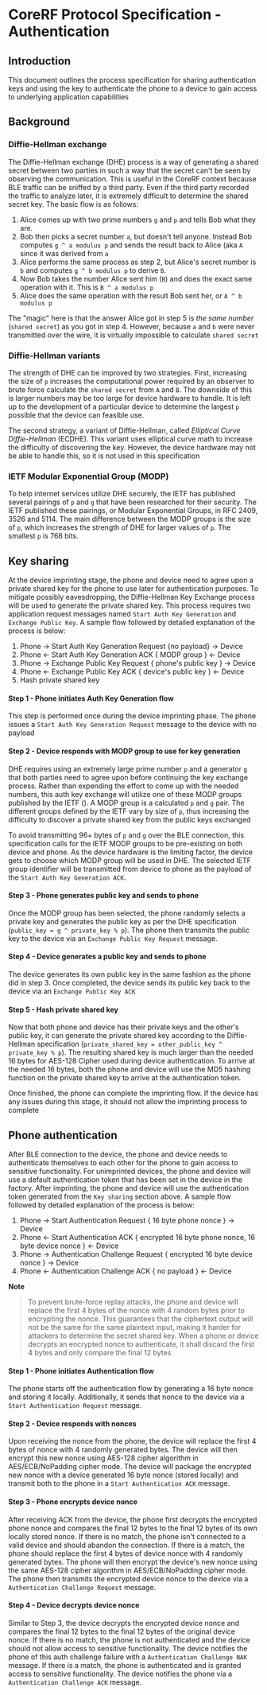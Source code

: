 # CoreRF Protocol Specification - Authentication

## Introduction

This document outlines the process specification for sharing authentication
keys and using the key to authenticate the phone to a device to gain access
to underlying application capabilities

## Background

### Diffie-Hellman exchange
The Diffie-Hellman exchange (DHE) process is a way of generating a shared
secret between two parties in such a way that the secret can't be seen by
observing the communication.  This is useful in the CoreRF context because
BLE traffic can be sniffed by a third party.  Even if the third party recorded
the traffic to analyze later, it is extremely difficult to determine the
shared secret key.  The basic flow is as follows:

 1. Alice comes up with two prime numbers `g` and `p` and tells Bob what they are.
 2. Bob then picks a secret number `a`, but doesn't tell anyone.  Instead Bob 
 computes `g ^ a modulus p` and sends the result back to Alice (aka `A` since
 it was derived from `a`
 3. Alice performs the same process as step 2, but Alice's secret number is
 `b` and computes `g ^ b modulus p` to derive `B`.
 4. Now Bob takes the number Alice sent him (`B`) and does the exact same operation
 with it.  This is `B ^ a modulus p`
 5. Alice does the same operation with the result Bob sent her, or `A ^ b modulus p`

The "magic" here is that the answer Alice got in step 5 is _the same number_
(`shared secret`) as you got in step 4.  However, because `a` and `b` were
never transmitted over the wire, it is virtually impossible to calculate `shared secret`

### Diffie-Hellman variants

The strength of DHE can be improved by two strategies.  First, increasing the
size of `p` increases the computational power required by an observer to brute
force calculate the `shared secret` from `A` and `B`.  The downside of this is
larger numbers may be too large for device hardware to handle.  It is left up
to the development of a particular device to determine the largest `p` possible
that the device can feasible use.

The second strategy, a variant of Diffie-Hellman, called _Elliptical Curve
Diffie-Hellman_ (ECDHE).  This variant uses elliptical curve math to increase
the difficulty of discovering the key.  However, the device hardware may not 
be able to handle this, so it is not used in this specification

### IETF Modular Exponential Group (MODP)

To help internet services utilize DHE securely, the IETF has published several
pairings of `p` and `g` that have been researched for their security.  The IETF
published these pairings, or Modular Exponential Groups, in RFC 2409, 3526
and 5114.  The main difference between the MODP groups is the size of `p`, which
increases the strength of DHE for larger values of `p`.  The smallest `p` is 768 bits.


## Key sharing

At the device imprinting stage, the phone and device need to agree upon a private
shared key for the phone to use later for authentication purposes.  To mitigate
possibly eavesdropping, the Diffie-Hellman Key Exchange process will be used
to generate the private shared key.  This process requires two application request
messages named `Start Auth Key Generation` and `Exchange Public Key`.  A sample
flow followed by detailed explanation of the process is below:

 1. Phone -> Start Auth Key Generation Request {no payload} -> Device
 2. Phone <- Start Auth Key Generation ACK { MODP group } <- Device
 3. Phone -> Exchange Public Key Request { phone's public key } -> Device
 4. Phone <- Exchange Public Key ACK { device's public key } <- Device
 5. Hash private shared key

#### Step 1 - Phone initiates Auth Key Generation flow

This step is performed once during the device imprinting phase.  The phone
issues a `Start Auth Key Generation Request` message to the device with no payload

#### Step 2 - Device responds with MODP group to use for key generation

DHE requires using an extremely large prime number `p` and a generator `g` that
both parties need to agree upon before continuing the key exchange process.
Rather than expending the effort to come up with the needed numbers, this auth
key exchange will utilize one of these MODP groups published by the IETF ().
A MODP group is a calculated `p` and `g` pair.  The different groups defined by
the IETF vary by size of `p`, thus increasing the difficulty to discover a private
shared key from the public keys exchanged

To avoid transmitting 96+ bytes of `p` and `g` over the BLE connection, this
specification calls for the IETF MODP groups to be pre-existing on both device
and phone.  As the device hardware is the limiting factor, the device gets to
choose which MODP group will be used in DHE.  The selected IETF group identifier
will be transmitted from device to phone as the payload of the `Start Auth Key
Generation ACK`.

#### Step 3 - Phone generates public key and sends to phone

Once the MODP group has been selected, the phone randomly selects a private key
and generates the public key as per the DHE specification (`public_key = g ^ private_key % p`).
The phone then transmits the public key to the device via an `Exchange Public
Key Request` message.

#### Step 4 - Device generates a public key and sends to phone

The device generates its own public key in the same fashion as the phone did
in step 3.  Once completed, the device sends its public key back to the device
via an `Exchange Public Key ACK`

#### Step 5 - Hash private shared key

Now that both phone and device has their private keys and the other's public
key, it can generate the private shared key according to the Diffie-Hellman
specification (`private_shared_key = other_public_key ^ private_key % p`).
The resulting shared key is much larger than the needed 16 bytes for AES-128
Cipher used during device authentication.  To arrive at the needed 16 bytes,
both the phone and device will use the MD5 hashing function on the private shared
key to arrive at the authentication token.

Once finished, the phone can complete the imprinting flow.  If the device has any
issues during this stage, it should not allow the imprinting process to complete

## Phone authentication

After BLE connection to the device, the phone and device needs to authenticate
themselves to each other for the phone to gain access to sensitive functionality.
For unimprinted devices, the phone and device will use a default authentication
token that has been set in the device in the factory.  After imprinting, the phone
and device will use the authentication token generated from the `Key sharing`
section above.  A sample flow followed by detailed explanation of the process is below:

 1. Phone -> Start Authentication Request { 16 byte phone nonce } -> Device
 2. Phone <- Start Authentication ACK { encrypted 16 byte phone nonce, 16 byte device nonce } <- Device
 3. Phone -> Authentication Challenge Request { encrypted 16 byte device nonce } -> Device
 4. Phone <- Authentication Challenge ACK { no payload } <- Device

**Note**

> To prevent brute-force replay attacks, the phone and device will replace the
> first 4 bytes of the nonce with 4 random bytes prior to encrypting the nonce.
> This guarantees that the ciphertext output will not be the same for the same
> plaintext input, making it harder for attackers to determine the secret shared
> key.  When a phone or device decrypts an encrypted nonce to authenticate, it
> shall discard the first 4 bytes and only compare the final 12 bytes

 
#### Step 1 - Phone initiates Authentication flow

The phone starts off the authentication flow by generating a 16 byte nonce and
storing it locally.  Additionally, it sends that nonce to the device via a `Start
Authentication Request` message.

#### Step 2 - Device responds with nonces

Upon receiving the nonce from the phone, the device will replace the first 4 bytes
of nonce with 4 randomly generated bytes.  The device will then encrypt this new nonce
using AES-128 cipher algorithm in AES/ECB/NoPadding cipher mode.  The device will
package the encrypted new nonce with a device generated 16 byte nonce (stored locally)
and transmit both to the phone in a `Start Authentication ACK` message.

#### Step 3 - Phone encrypts device nonce

After receiving ACK from the device, the phone first decrypts the encrypted phone
nonce and compares the final 12 bytes to the final 12 bytes of its own locally stored
nonce.  If there is no match, the phone isn't connected to a valid device and should
abandon the connection.  If there is a match, the phone should replace the first 4
bytes of device nonce with 4 randomly generated bytes.  The phone will then encrypt
the device's new nonce using the same AES-128 cipher algorithm in AES/ECB/NoPadding
cipher mode.  The phone then transmits the encrypted device nonce to the device via
a `Authentication Challenge Request` message.

#### Step 4 - Device decrypts device nonce

Similar to Step 3, the device decrypts the encrypted device nonce and compares the
final 12 bytes to the final 12 bytes of the original device nonce.  If there is no
match, the phone is not authenticated and the device should not allow access to
sensitive functionality.  The device notifies the phone of this auth challenge failure
with a `Authentication Challenge NAK` message.  If there is a match, the phone is
authenticated and is granted access to sensitive functionality.  The device notifies
the phone via a `Authentication Challenge ACK` message.